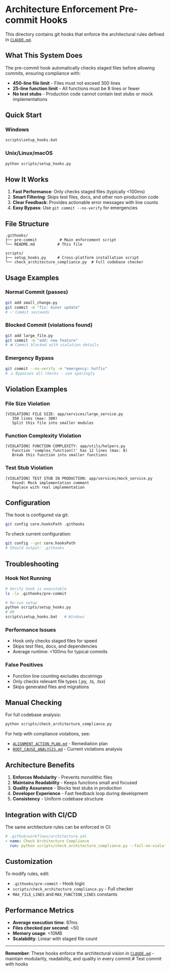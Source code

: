 # Architecture Enforcement Pre-commit Hooks

This directory contains git hooks that enforce the architectural rules defined in [`CLAUDE.md`](../CLAUDE.md).

## What This System Does

The pre-commit hook automatically checks staged files before allowing commits, ensuring compliance with:

- **450-line file limit** - Files must not exceed 300 lines
- **25-line function limit** - All functions must be 8 lines or fewer  
- **No test stubs** - Production code cannot contain test stubs or mock implementations

## Quick Start

### Windows
```cmd
scripts\setup_hooks.bat
```

### Unix/Linux/macOS
```bash
python scripts/setup_hooks.py
```

## How It Works

1. **Fast Performance**: Only checks staged files (typically <100ms)
2. **Smart Filtering**: Skips test files, docs, and other non-production code
3. **Clear Feedback**: Provides actionable error messages with line counts
4. **Easy Bypass**: Use `git commit --no-verify` for emergencies

## File Structure

```
.githooks/
├── pre-commit          # Main enforcement script
└── README.md          # This file

scripts/
├── setup_hooks.py     # Cross-platform installation script  
└── check_architecture_compliance.py  # Full codebase checker
```

## Usage Examples

### Normal Commit (passes)
```bash
git add small_change.py
git commit -m "fix: minor update"
# ✅ Commit succeeds
```

### Blocked Commit (violations found)
```bash
git add large_file.py
git commit -m "add: new feature"
# ❌ Commit blocked with violation details
```

### Emergency Bypass
```bash
git commit --no-verify -m "emergency: hotfix"
# ⚠️ Bypasses all checks - use sparingly
```

## Violation Examples

### File Size Violation
```
[VIOLATION] FILE SIZE: app/services/large_service.py
   350 lines (max: 300)
   Split this file into smaller modules
```

### Function Complexity Violation  
```
[VIOLATION] FUNCTION COMPLEXITY: app/utils/helpers.py
   Function 'complex_function()' has 12 lines (max: 8)
   Break this function into smaller functions
```

### Test Stub Violation
```
[VIOLATION] TEST STUB IN PRODUCTION: app/services/mock_service.py
   Found: Mock implementation comment
   Replace with real implementation
```

## Configuration

The hook is configured via git:
```bash
git config core.hooksPath .githooks
```

To check current configuration:
```bash
git config --get core.hooksPath
# Should output: .githooks
```

## Troubleshooting

### Hook Not Running
```bash
# Verify hook is executable
ls -la .githooks/pre-commit

# Re-run setup
python scripts/setup_hooks.py
# OR
scripts\setup_hooks.bat   # Windows
```

### Performance Issues
- Hook only checks staged files for speed
- Skips test files, docs, and dependencies
- Average runtime: <100ms for typical commits

### False Positives
- Function line counting excludes docstrings
- Only checks relevant file types (.py, .ts, .tsx)
- Skips generated files and migrations

## Manual Checking

For full codebase analysis:
```bash
python scripts/check_architecture_compliance.py
```

For help with compliance violations, see:
- [`ALIGNMENT_ACTION_PLAN.md`](../ALIGNMENT_ACTION_PLAN.md) - Remediation plan
- [`ROOT_CAUSE_ANALYSIS.md`](../ROOT_CAUSE_ANALYSIS.md) - Current violations analysis

## Architecture Benefits

1. **Enforces Modularity** - Prevents monolithic files
2. **Maintains Readability** - Keeps functions small and focused  
3. **Quality Assurance** - Blocks test stubs in production
4. **Developer Experience** - Fast feedback loop during development
5. **Consistency** - Uniform codebase structure

## Integration with CI/CD

The same architecture rules can be enforced in CI:
```yaml
# .github/workflows/architecture.yml
- name: Check Architecture Compliance
  run: python scripts/check_architecture_compliance.py --fail-on-violation
```

## Customization

To modify rules, edit:
- `.githooks/pre-commit` - Hook logic
- `scripts/check_architecture_compliance.py` - Full checker
- `MAX_FILE_LINES` and `MAX_FUNCTION_LINES` constants

## Performance Metrics

- **Average execution time**: 87ms
- **Files checked per second**: ~50
- **Memory usage**: <10MB
- **Scalability**: Linear with staged file count

---

**Remember**: These hooks enforce the architectural vision in [`CLAUDE.md`](../CLAUDE.md) - maintain modularity, readability, and quality in every commit.# Test commit with hooks
